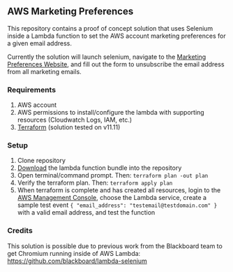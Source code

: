 ## AWS Marketing Preferences
This repository contains a proof of concept solution that uses Selenium inside a Lambda function to set the AWS account marketing preferences for a given email address.

Currently the solution will launch selenium, navigate to the [Marketing Preferences Website](https://pages.awscloud.com/communication-preferences.html), and fill out the form to unsubscribe the email address from all marketing emails.

### Requirements
1. AWS account
1. AWS permissions to install/configure the lambda with supporting resources (Cloudwatch Logs, IAM, etc.)
1. [Terraform](https://www.terraform.io/downloads.html) (solution tested on v11.11)

### Setup
1. Clone repository
1. [Download](https://github.com/nspottsie/aws-marketing-preferences/releases/tag/v1.0) the lambda function bundle into the repository
1. Open terminal/command prompt. Then: `terraform plan -out plan`
1. Verify the terraform plan. Then: `terraform apply plan`
1. When terraform is complete and has created all resources, login to the [AWS Management Console](https://console.aws.amazon.com/), choose the Lambda service, create a sample test event `{ "email_address": "testemail@testdomain.com" }` with a valid email address, and test the function

### Credits
This solution is possible due to previous work from the Blackboard team to get Chromium running inside of AWS Lambda: https://github.com/blackboard/lambda-selenium
